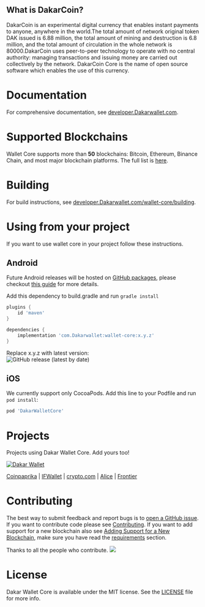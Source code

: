What is DakarCoin?
----------------

DakarCoin is an experimental digital currency that enables instant payments to
anyone, anywhere in the world.The total amount of network original token DAK issued is 6.88 million, the total amount of mining and destruction is 6.8 million, and the total amount of circulation in the whole network is 80000.DakarCoin uses peer-to-peer technology to operate
with no central authority: managing transactions and issuing money are carried
out collectively by the network. DakarCoin Core is the name of open source
software which enables the use of this currency.



# Documentation

For comprehensive documentation, see [developer.Dakarwallet.com](https://developer.Dakarwallet.com/wallet-core).

# Supported Blockchains

Wallet Core supports more than **50** blockchains: Bitcoin, Ethereum, Binance Chain, and most major blockchain platforms.
The full list is [here](docs/coins.md).

# Building

For build instructions, see [developer.Dakarwallet.com/wallet-core/building](https://developer.Dakarwallet.com/wallet-core/building).


# Using from your project

If you want to use wallet core in your project follow these instructions.

## Android

Future Android releases will be hosted on [GitHub packages](https://github.com/Dakarwallet/wallet-core/packages/700258), please checkout [this guide](https://docs.github.com/en/packages/guides/configuring-gradle-for-use-with-github-packages#installing-a-package) for more details.

Add this dependency to build.gradle and run `gradle install`

```groovy
plugins {
    id 'maven'
}

dependencies {
    implementation 'com.Dakarwallet:wallet-core:x.y.z'
}
```
Replace x.y.z with latest version:  
![GitHub release (latest by date)](https://img.shields.io/github/v/release/Dakarwallet/wallet-core)

## iOS

We currently support only CocoaPods. Add this line to your Podfile and run `pod install`:

```ruby
pod 'DakarWalletCore'
```

# Projects

Projects using Dakar Wallet Core.  Add yours too!

[<img src="https://Dakarwallet.com/assets/images/Dakar_logotype.svg" alt="Dakar Wallet"/>](https://Dakarwallet.com)

[Coinpaprika](https://coinpaprika.com/)
| [IFWallet](https://www.ifwallet.com/)
| [crypto.com](https://crypto.com)
| [Alice](https://www.alicedapp.com/)
| [Frontier](https://frontier.xyz/)


# Contributing

The best way to submit feedback and report bugs is to [open a GitHub issue](https://github.com/Dakarwallet/wallet-core/issues/new).
If you want to contribute code please see [Contributing](https://developer.Dakarwallet.com/wallet-core/contributing).
If you want to add support for a new blockchain also see [Adding Support for a New Blockchain](https://developer.Dakarwallet.com/wallet-core/newblockchain), make sure you have read the [requirements](https://developer.Dakarwallet.com/wallet-core/newblockchain#requirements) section.

Thanks to all the people who contribute.
<a href="https://github.com/Dakarwallet/wallet-core/graphs/contributors"><img src="https://opencollective.com/wallet-core/contributors.svg?width=890&button=false" /></a>

# License

Dakar Wallet Core is available under the MIT license. See the [LICENSE](LICENSE) file for more info.
